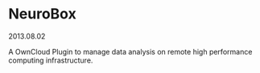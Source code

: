 NeuroBox
========

2013.08.02

A OwnCloud Plugin to manage data analysis on remote high performance computing infrastructure.

